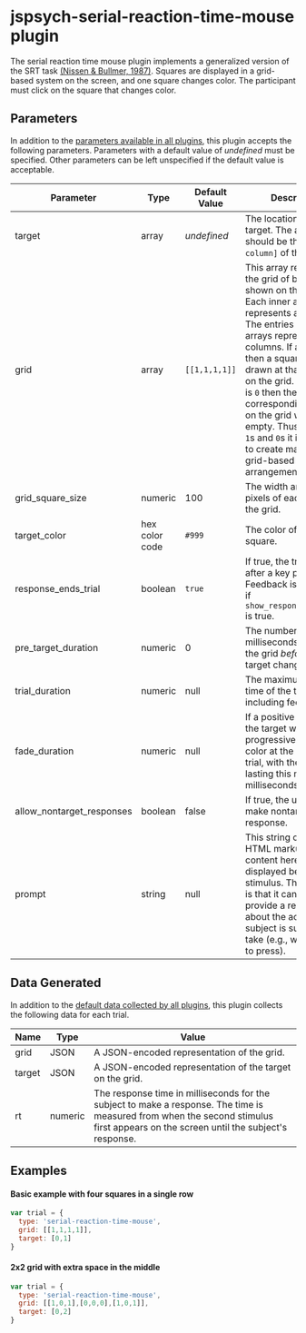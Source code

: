 # jspsych-serial-reaction-time-mouse plugin

The serial reaction time mouse plugin implements a generalized version of the SRT task [(Nissen & Bullmer, 1987)](https://doi.org/10.1016%2F0010-0285%2887%2990002-8). Squares are displayed in a grid-based system on the screen, and one square changes color. The participant must click on the square that changes color.

## Parameters

In addition to the [parameters available in all plugins](overview.md#parameters-available-in-all-plugins), this plugin accepts the following parameters. Parameters with a default value of *undefined* must be specified. Other parameters can be left unspecified if the default value is acceptable.

Parameter | Type | Default Value | Description
----------|------|---------------|------------
target | array | *undefined* | The location of the target. The array should be the `[row, column]` of the target.
grid | array | `[[1,1,1,1]]` | This array represents the grid of boxes shown on the screen. Each inner array represents a single row. The entries in the inner arrays represent the columns. If an entry is `1` then a square will be drawn at that location on the grid. If an entry is `0` then the corresponding location on the grid will be empty. Thus, by mixing `1`s and `0`s it is possible to create many different grid-based arrangements.
grid_square_size | numeric | 100 | The width and height in pixels of each square in the grid.
target_color | hex color code | `#999` | The color of the target square.
response_ends_trial | boolean | `true` | If true, the trial ends after a key press. Feedback is displayed if `show_response_feedback` is true.
pre_target_duration | numeric | 0 | The number of milliseconds to display the grid *before* the target changes color.
trial_duration | numeric | null | The maximum length of time of the trial, not including feedback.
fade_duration | numeric | null | If a positive number, the target will progressively change color at the start of the trial, with the transition lasting this many milliseconds.
allow_nontarget_responses | boolean | false | If true, the user can make nontarget response.
prompt | string | null | This string can contain HTML markup. Any content here will be displayed below the stimulus. The intention is that it can be used to provide a reminder about the action the subject is supposed to take (e.g., which keys to press).

## Data Generated

In addition to the [default data collected by all plugins](overview.md#data-collected-by-plugins), this plugin collects the following data for each trial.

Name | Type | Value
-----|------|------
grid | JSON | A JSON-encoded representation of the grid.
target | JSON | A JSON-encoded representation of the target on the grid.
rt | numeric | The response time in milliseconds for the subject to make a response. The time is measured from when the second stimulus first appears on the screen until the subject's response.

## Examples

#### Basic example with four squares in a single row
```javascript
var trial = {
  type: 'serial-reaction-time-mouse',
  grid: [[1,1,1,1]],
  target: [0,1]
}
```

#### 2x2 grid with extra space in the middle
```javascript
var trial = {
  type: 'serial-reaction-time-mouse',
  grid: [[1,0,1],[0,0,0],[1,0,1]],
  target: [0,2]
}
```

